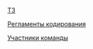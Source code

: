 [ТЗ](./specification.md)

[Регламенты кодирования](./codestyle.md)

[Участники команды](./contributors.md)
